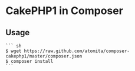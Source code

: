 CakePHP1 in Composer
=================

Usage
--------------------

    ``` sh
    $ wget https://raw.github.com/atomita/composer-cakephp1/master/composer.json
    $ composer install
    ```
